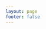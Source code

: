 ```yaml
---
layout: page
footer: false
---
```

<GameEntranceV id="h5contra" src="/classic/emulatorJS-4.0.12/games/index.html?language=zh-CN&name=contra" :resetHeight=false></GameEntranceV>